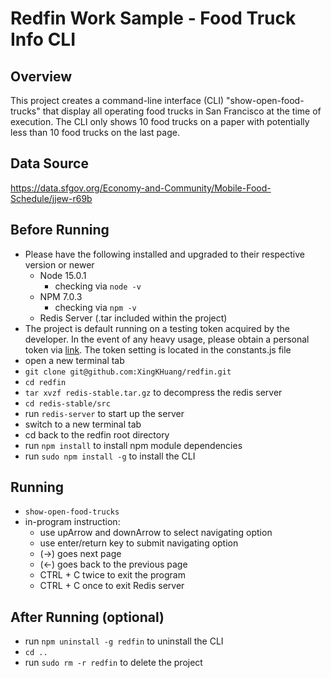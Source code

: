 # Redfin Work Sample - Food Truck Info CLI

## Overview
This project creates a command-line interface (CLI) "show-open-food-trucks" 
that display all operating food trucks in San Francisco at the time of execution. 
The CLI only shows 10 food trucks on a paper with potentially less than 10 
food trucks on the last page. 

## Data Source
https://data.sfgov.org/Economy-and-Community/Mobile-Food-Schedule/jjew-r69b

## Before Running
- Please have the following installed and upgraded to their respective version or newer
    - Node 15.0.1 
        - checking via `node -v` 
    - NPM 7.0.3
        - checking via `npm -v`
    - Redis Server (.tar included within the project)
- The project is default running on a testing token acquired by the developer. 
In the event of any heavy usage, please obtain a personal token via 
[link](https://dev.socrata.com/docs/app-tokens.html). 
The token setting is located in the constants.js file
- open a new terminal tab
- `git clone git@github.com:XingKHuang/redfin.git`
- `cd redfin`
- `tar xvzf redis-stable.tar.gz` to decompress the redis server  
- `cd redis-stable/src`
- run `redis-server` to start up the server
- switch to a new terminal tab
- cd back to the redfin root directory
- run `npm install` to install npm module dependencies
- run `sudo npm install -g` to install the CLI 

## Running
- `show-open-food-trucks`
- in-program instruction:
    - use upArrow and downArrow to select navigating option
    - use enter/return key to submit navigating option
    - (->) goes next page 
    - (<-) goes back to the previous page
    - CTRL + C twice to exit the program
    - CTRL + C once to exit Redis server
## After Running (optional)
- run `npm uninstall -g redfin` to uninstall the CLI
- `cd ..`
- run `sudo rm -r redfin` to delete the project
